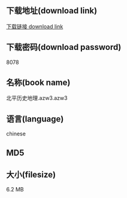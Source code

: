 ## 下载地址(download link)
[下载链接 download link](https://tutu365.netlify.app/?s=%E5%8C%97%E5%B9%B3%E5%8E%86%E5%8F%B2%E5%9C%B0%E7%90%86.azw3)

## 下载密码(download password)
8078

## 名称(book name)
北平历史地理.azw3.azw3

## 语言(language)
chinese

## MD5


## 大小(filesize)
6.2 MB
